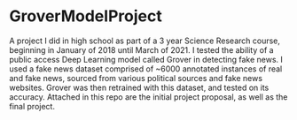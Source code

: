 # GroverModelProject

A project I did in high school as part of a 3 year Science Research course, beginning in January of 2018 until March of 2021. I tested the ability of a public access Deep Learning model called Grover in detecting fake news. I used a fake news dataset comprised of ~6000 annotated instances of real and fake news, sourced from various political sources and fake news websites. Grover was then retrained with this dataset, and tested on its accuracy. Attached in this repo are the initial project proposal, as well as the final project.

